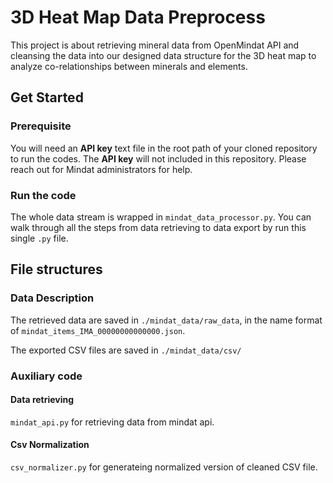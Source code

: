 # 3D Heat Map Data Preprocess
This project is about retrieving mineral data from OpenMindat API and cleansing the data into our designed data structure for the 3D heat map to analyze co-relationships between minerals and elements.

## Get Started
### Prerequisite 
You will need an **API key** text file in the root path of your cloned repository to run the codes. The **API key** will not included in this repository. Please reach out for Mindat administrators for help.

### Run the code
The whole data stream is wrapped in `mindat_data_processor.py`. You can walk through all the steps from data retrieving to data export by run this single `.py` file.

## File structures

### Data Description
The retrieved data are saved in `./mindat_data/raw_data`, in the name format of `mindat_items_IMA_00000000000000.json`.

The exported CSV files are saved in `./mindat_data/csv/`

### Auxiliary code

#### Data retrieving
`mindat_api.py` for retrieving data from mindat api.

#### Csv Normalization
`csv_normalizer.py` for generateing normalized version of cleaned CSV file.
